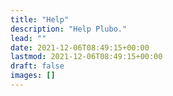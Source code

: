 ```yaml
---
title: "Help"
description: "Help Plubo."
lead: ""
date: 2021-12-06T08:49:15+00:00
lastmod: 2021-12-06T08:49:15+00:00
draft: false
images: []
---
```

